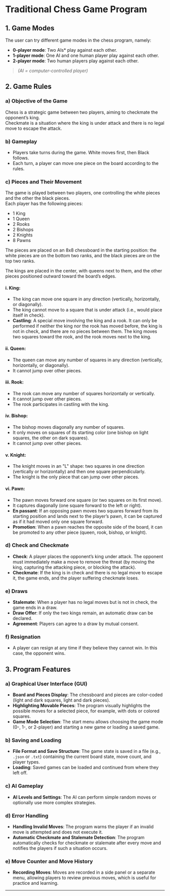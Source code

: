 # Traditional Chess Game Program

## 1. Game Modes
The user can try different game modes in the chess program, namely:

- **0-player mode**: Two AIs* play against each other.
- **1-player mode**: One AI and one human player play against each other.
- **2-player mode**: Two human players play against each other.

> *(AI = computer-controlled player)*

## 2. Game Rules

### a) Objective of the Game
Chess is a strategic game between two players, aiming to checkmate the opponent’s king.  
Checkmate is a situation where the king is under attack and there is no legal move to escape the attack.

### b) Gameplay
- Players take turns during the game. White moves first, then Black follows.
- Each turn, a player can move one piece on the board according to the rules.

### c) Pieces and Their Movement
The game is played between two players, one controlling the white pieces and the other the black pieces.  
Each player has the following pieces:
- 1 King
- 1 Queen
- 2 Rooks
- 2 Bishops
- 2 Knights
- 8 Pawns

The pieces are placed on an 8x8 chessboard in the starting position: the white pieces are on the bottom two ranks, and the black pieces are on the top two ranks.

The kings are placed in the center, with queens next to them, and the other pieces positioned outward toward the board’s edges.

#### i. King:
- The king can move one square in any direction (vertically, horizontally, or diagonally).
- The king cannot move to a square that is under attack (i.e., would place itself in check).
- **Castling**: A special move involving the king and a rook. It can only be performed if neither the king nor the rook has moved before, the king is not in check, and there are no pieces between them. The king moves two squares toward the rook, and the rook moves next to the king.

#### ii. Queen:
- The queen can move any number of squares in any direction (vertically, horizontally, or diagonally).
- It cannot jump over other pieces.

#### iii. Rook:
- The rook can move any number of squares horizontally or vertically.
- It cannot jump over other pieces.
- The rook participates in castling with the king.

#### iv. Bishop:
- The bishop moves diagonally any number of squares.
- It only moves on squares of its starting color (one bishop on light squares, the other on dark squares).
- It cannot jump over other pieces.

#### v. Knight:
- The knight moves in an "L" shape: two squares in one direction (vertically or horizontally) and then one square perpendicularly.
- The knight is the only piece that can jump over other pieces.

#### vi. Pawn:
- The pawn moves forward one square (or two squares on its first move).
- It captures diagonally (one square forward to the left or right).
- **En passant**: If an opposing pawn moves two squares forward from its starting position and lands next to the player’s pawn, it can be captured as if it had moved only one square forward.
- **Promotion**: When a pawn reaches the opposite side of the board, it can be promoted to any other piece (queen, rook, bishop, or knight).

### d) Check and Checkmate
- **Check**: A player places the opponent’s king under attack. The opponent must immediately make a move to remove the threat (by moving the king, capturing the attacking piece, or blocking the attack).
- **Checkmate**: If the king is in check and there is no legal move to escape it, the game ends, and the player suffering checkmate loses.

### e) Draws
- **Stalemate**: When a player has no legal moves but is not in check, the game ends in a draw.
- **Draw Offer**: If only the two kings remain, an automatic draw can be declared.
- **Agreement**: Players can agree to a draw by mutual consent.

### f) Resignation
- A player can resign at any time if they believe they cannot win. In this case, the opponent wins.

## 3. Program Features

### a) Graphical User Interface (GUI)
- **Board and Pieces Display**: The chessboard and pieces are color-coded (light and dark squares, light and dark pieces).
- **Highlighting Movable Pieces**: The program visually highlights the possible moves for a selected piece, for example, with dots or colored squares.
- **Game Mode Selection**: The start menu allows choosing the game mode (0-, 1-, or 2-player) and starting a new game or loading a saved game.

### b) Saving and Loading
- **File Format and Save Structure**: The game state is saved in a file (e.g., `.json` or `.txt`) containing the current board state, move count, and player types.
- **Loading**: Saved games can be loaded and continued from where they left off.

### c) AI Gameplay
- **AI Levels and Settings**: The AI can perform simple random moves or optionally use more complex strategies.

### d) Error Handling
- **Handling Invalid Moves**: The program warns the player if an invalid move is attempted and does not execute it.
- **Automatic Checkmate and Stalemate Detection**: The program automatically checks for checkmate or stalemate after every move and notifies the players if such a situation occurs.

### e) Move Counter and Move History
- **Recording Moves**: Moves are recorded in a side panel or a separate menu, allowing players to review previous moves, which is useful for practice and learning.

---
